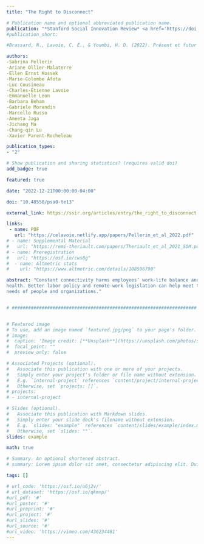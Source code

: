 ```yaml
---
title: "The Right to Disconnect"

# Publication name and optional abbreviated publication name.
publication: "*Stanford Social Innovation Review* <a href='https://doi.org/10.48558/psa0-te13' target='_blank' rel='noopener noreferrer'>10.48558/psa0-te13</a>"
#publication_short: 

#Brassard, N., Lavoie, C. É., & Youmbi, H. D. (2022). Présent et futur des adaptations positives à la pandémie de COVID-19: #résilience, bonnes pratiques et stratégies employées deux ans plus tard. Ad machina, (6), 2-12.

authors:
-Sabrina Pellerin
-Ariane Ollier-Malaterre
-Ellen Ernst Kossek
-Marie-Colombe Afota
-Luc Cousineau
-Charles-Étienne Lavoie
-Emmanuelle Leon
-Barbara Beham
-Gabriele Morandin
-Marcello Russo
-Ameeta Jaga
-Jichang Ma
-Chang-qin Lu
-Xavier Parent-Rocheleau

publication_types:
- "2"

# Show publication and sharing statistics? (requires valid doi)
add_badge: true

featured: true

date: "2022-12-21T00:00:00-04:00"

doi: "10.48558/psa0-te13"

external_link: https://ssir.org/articles/entry/the_right_to_disconnect

links: 
 - name: PDF
   url: "https://celavoie.netlify.app/papers/Pellerin_et_al_2022.pdf"
# - name: Supplemental Material
#   url: "https://remi-theriault.com/papers/Theriault_et_al_2021_SOM.pdf"
# - name: Preregistration
#   url: "https://osf.io/cws8g"
#  - name: Altmetric stats
#    url: "https://www.altmetric.com/details/108596790"

abstract: "Constant connectivity harms employees’ work-life balance and mental
health. Better labor policy and remote-work legislation can help meet the
needs of people and organizations."


# ####################################################################


# Featured image
# To use, add an image named `featured.jpg/png` to your page's folder. 
# image:
#  caption: 'Image credit: [**Unsplash**](https://unsplash.com/photos/s9CC2SKySJM)'
#  focal_point: ""
#  preview_only: false

# Associated Projects (optional).
#   Associate this publication with one or more of your projects.
#   Simply enter your project's folder or file name without extension.
#   E.g. `internal-project` references `content/project/internal-project/index.md`.
#   Otherwise, set `projects: []`.
# projects:
# - internal-project

# Slides (optional).
#   Associate this publication with Markdown slides.
#   Simply enter your slide deck's filename without extension.
#   E.g. `slides: "example"` references `content/slides/example/index.md`.
#   Otherwise, set `slides: ""`.
slides: example

math: true

# Summary. An optional shortened abstract.
# summary: Lorem ipsum dolor sit amet, consectetur adipiscing elit. Duis posuere tellus ac convallis placerat. Proin tincidunt magna sed ex sollicitudin condimentum.

tags: []

# url_code: 'https://osf.io/u6j2v/'
# url_dataset: 'https://osf.io/qkmnp/'
#url_pdf: '#'
#url_poster: '#'
#url_preprint: '#'
#url_project: '#'
#url_slides: '#'
#url_source: '#'
#url_video: 'https://vimeo.com/436234481'
---
```

